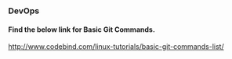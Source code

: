 ### DevOps

#### Find the below link for Basic Git Commands.

http://www.codebind.com/linux-tutorials/basic-git-commands-list/
